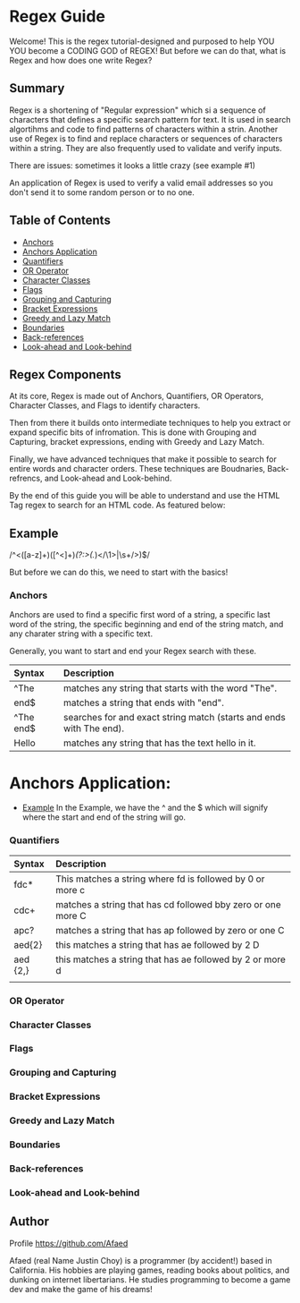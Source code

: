 # Regex Guide

Welcome! This is the regex tutorial-designed and purposed to help YOU YOU become a CODING GOD of REGEX! But before we can do that, what is Regex and how does one write Regex?

## Summary

Regex is a shortening of "Regular expression" which si a sequence of characters that defines a specific search pattern for text. It is used in search algortihms and code to find patterns of characters within a strin. Another use of Regex is to find and replace characters or sequences of characters within a string. They are also frequently used to validate and verify inputs.

There are issues: sometimes it looks a little crazy (see example #1)

An application of Regex is used to verify a valid email addresses so you don't send it to some random person or to no one.

## Table of Contents

- [Anchors](#anchors)
- [Anchors Application](#anchors-application)
- [Quantifiers](#quantifiers)
- [OR Operator](#or-operator)
- [Character Classes](#character-classes)
- [Flags](#flags)
- [Grouping and Capturing](#grouping-and-capturing)
- [Bracket Expressions](#bracket-expressions)
- [Greedy and Lazy Match](#greedy-and-lazy-match)
- [Boundaries](#boundaries)
- [Back-references](#back-references)
- [Look-ahead and Look-behind](#look-ahead-and-look-behind)

## Regex Components
At its core, Regex is made out of Anchors, Quantifiers, OR Operators, Character Classes, and Flags to identify characters. 

Then from there it builds onto intermediate techniques to help you extract or expand specific bits of infromation. This is done with Grouping and Capturing, bracket expressions, ending with Greedy and Lazy Match. 

Finally, we have advanced techniques that make it possible to search for entire words and character orders. These techniques are Boudnaries, Back-refrencs, and Look-ahead and Look-behind.

By the end of this guide you will be able to understand and use the HTML Tag regex to search for an HTML code. As featured below:

## Example

 /^<([a-z]+)([^<]+)*(?:>(.*)<\/\1>|\s+\/>)$/

But before we can do this, we need to start with the basics!

### Anchors
Anchors are used to find a specific first word of a string, a specific last word of the string, the specific beginning and end of the string match, and any charater string with a specific text.

Generally, you want to start and end your 
Regex search with these.

|Syntax   | Description |
|:---          |:-- |
| ^The | matches any string that starts with the word "The". |
|end$ | matches a string that ends with "end".|
|^The end$ | searches for and exact string match (starts and ends with The end). |
|Hello | matches any string that has the text hello in it.|

# Anchors Application:

- [Example](#example)
In the Example, we have the ^ and the $ which will signify where the start and end of the string will go. 


### Quantifiers
|Syntax   | Description |
|:---          |:-- |
|   fdc*       |This matches a string where fd is followed by 0 or more c            |
|    cdc+    | matches a string that has cd followed bby zero or one more C           |
|     apc?     | matches a string that has ap followed by zero or one C           |
|     aed{2}     | this matches a string that has ae followed by 2 D           |
| aed {2,}| this matches a string that has ae followed by 2 or more d|
| |
### OR Operator

### Character Classes

### Flags

### Grouping and Capturing

### Bracket Expressions

### Greedy and Lazy Match

### Boundaries

### Back-references

### Look-ahead and Look-behind

## Author
Profile https://github.com/Afaed

Afaed (real Name Justin Choy) is a programmer (by accident!) based in California. His hobbies are playing games, reading books about politics, and dunking on internet libertarians. He studies programming to become a game dev and make the game of his dreams!
